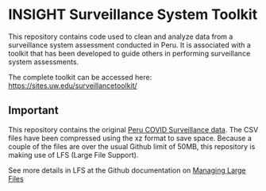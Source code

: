 # INSIGHT Surveillance System Toolkit

This repository contains code used to clean and analyze data from a surveillance system assessment conducted in Peru. It is associated with a toolkit that has been developed to guide others in performing surveillance system assessments.

The complete toolkit can be accessed here: https://sites.uw.edu/surveillancetoolkit/

## Important

This repository contains the original [Peru COVID Surveillance data](Peru_COVID_Surveillance/data/). The CSV files have been
compressed using the xz format to save space. Because a couple of the
files are over the usual Github limit of 50MB, this repository is making use of
LFS (Large File Support).

See more details in LFS at the Github documentation on [Managing Large Files](https://docs.github.com/en/repositories/working-with-files/managing-large-files/about-large-files-on-github)
